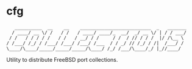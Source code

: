 cfg
===
       __________  __    __    __________________________  _   _______    
      / ____/ __ \/ /   / /   / ____/ ____/_  __/  _/ __ \/ | / / ___/    
     / /   / / / / /   / /   / __/ / /     / /  / // / / /  |/ /\__ \     
    / /___/ /_/ / /___/ /___/ /___/ /___  / / _/ // /_/ / /|  /___/ /     
    \____/\____/_____/_____/_____/\____/ /_/ /___/\____/_/ |_//____/      
                                                                          
Utility to distribute FreeBSD port collections.
